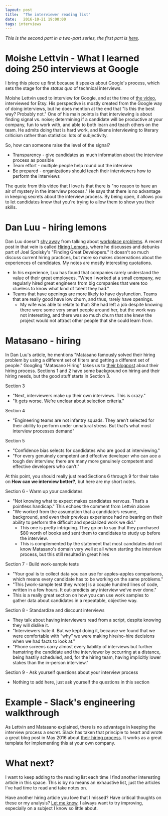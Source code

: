 ```yaml
---
layout: post
title:  "The interviewer reading list"
date:   2016-10-21 19:00:00
tags: interviews
---
```


_This is the second part in a two-part series, the first part is [here](/post/conducting-interviews)._

# Moishe Lettvin - What I learned doing 250 interviews at Google

I bring this piece up first because it speaks about Google's process, which sets the stage for the _status quo_ of technical interviews.

Moishe Lettvin used to interview for Google, and at the time of [the video](https://www.youtube.com/watch?v=r8RxkpUvxK0), interviewed for Etsy.
His perspective is mostly created from the Google way of doing interviews, but he does mention at the end that "Is this the best way?
Probably not."  One of his main points is that interviewing is about finding signal vs. noise; determining if a candidate will be productive
at your company, fun to work with, and able to both learn and teach others on the team.  He admits doing that is hard work, and likens interviewing
to literary criticism rather than statistics: lots of subjectivity.

So, how can someone raise the level of the signal?

* Transparency - give candidates as much information about the interview process as possible
* Team effort - multiple people help round out the interview
* Be prepared - organizations should teach their interviewers how to perform the interviews

The quote from this video that I love is that there is "no reason to have an air of mystery in the interview process."
He says that there is no advantage in keeping secrets about the interview process.  By being open, it allows you to let candidates know
that you're trying to allow them to show you their skills.

# Dan Luu - hiring lemons

Dan Luu doesn't [shy away](http://danluu.com/wat/) from talking about [workplace problems](http://danluu.com/programmer-moneyball/).  A recent post in that vein is called [Hiring Lemons](http://danluu.com/hiring-lemons/), where he discusses and debunks part of Joel Spolsky's "Finding Great Developers."  It doesn't so much discuss current hiring practices, but more so makes observations about the experiences of candidates.  My notes are mostly interesting quotations.

* In his experience, Luu has found that companies rarely understand the value of their great employees.  "When I worked at a small company, we regularly hired great engineers from big companies that were too clueless to know what kind of talent they had."
* Teams that have openings are more likely to have dysfunction.  Teams that are really good have low churn, and thus, rarely have openings.
  * My wife was able to relate to that: She had left a job despite knowing there were some very smart people around her, but the work was not interesting, and there was so much churn that she knew the project would not attract other people that she could learn from.

# Matasano - hiring

In Dan Luu's article, he mentions "Matasano famously solved their hiring problem by using a different set of filters and getting a different set of people."  Googling "Matasano Hiring" takes us to [their blogpost](https://sockpuppet.org/blog/2015/03/06/the-hiring-post/) about their hiring process.  Sections 1 and 2 have some background on hiring and their hiring needs, but the good stuff starts in Section 3.

Section 3

* "Next, interviewers make up their own interviews. This is crazy."
* "It gets worse. We’re unclear about selection criteria."

Section 4

* "Engineering teams are not infantry squads. They aren’t selected for their ability to perform under unnatural stress. But that’s what most interview processes demand"

Section 5

* "Confidence bias selects for candidates who are good at interviewing."
* "For every genuinely competent and effective developer who can ace a tough dev interview, there are many more genuinely competent and effective developers who can’t."

At this point, you should really just read Sections 6 through 9 for their take on **How can we interview better?**, but here are my short notes.

Section 6 - Warm up your candidates

* "Not knowing what to expect makes candidates nervous. That’s a pointless handicap."  This echoes the comment from Lettvin above
* "We worked from the assumption that a candidate’s resume, background, and even their previous experience had no bearing on their ability to perform the difficult and specialized work we did."
  * This one is pretty intriguing.  They go on to say that they purchased $80 worth of books and sent them to candidates to study up before the interview.
  * This is complemented by the statement that most candidates did not know Matasano's domain very well at all when starting the interview process, but this still resulted in great hires

Section 7 - Build work-sample tests

* "Your goal is to collect data you can use for apples-apples comparisons, which means every candidate has to be working on the same problems."
* "This [work-sample test they wrote] is a couple hundred lines of code, written in a few hours. It out-predicts any interview we’ve ever done."
* This is a really great section on how you can use work samples to gather data about candidates in a repeatable, objective way.

Section 8 - Standardize and discount interviews

* They talk about having interviewers read from a script, despite knowing they will dislike it.
* "Interviewers hate it. But we kept doing it, because we found that we were comfortable with “why” we were making hire/no-hire decisions when we had facts to look at."
* "Phone screens carry almost every liability of interviews but further hamstring the candidate and the interviewer by occurring at a distance, being hastily scheduled, and, for the hiring team, having implicitly lower stakes than the in-person interview."

Section 9 - Ask yourself questions about your interview process

* Nothing to add here, just ask yourself the questions in this section

# Example - Slack's engineering walkthrough

As Lettvin and Matasano explained, there is no advantage in keeping the interview process a secret.  Slack has taken that principle to heart and wrote a great blog post in May 2016 about [their hiring process](https://slack.engineering/a-walkthrough-guide-to-finding-an-engineering-job-at-slack-dc07dd7b0144).  It works as a great template for implementing this at your own company.

# What next?

I want to keep adding to the reading list each time I find another interesting article in this space.  This is by no means an exhaustive list, just the articles I've had time to read and take notes on.

Have another hiring article you love that I missed?  Have critical thoughts on these or my analysis?  [Let me know](https://twitter.com/matthew_dailey1), I always want to try improving, especially on a subject I know so little about.
